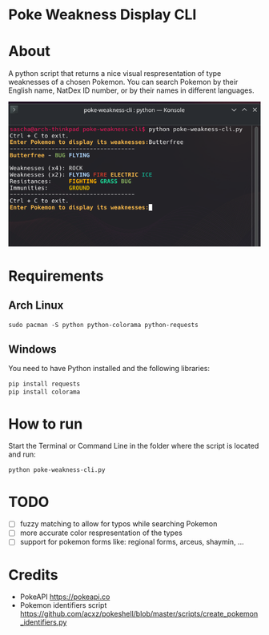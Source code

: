 # Poke Weakness Display CLI

# About
A python script that returns a nice visual respresentation of type weaknesses of a chosen Pokemon.
You can search Pokemon by their English name, NatDex ID number, or by their names in different languages.

![Screenshot 1](/screenshots/ss1.png)
# Requirements
## Arch Linux
```
sudo pacman -S python python-colorama python-requests
```
## Windows
You need to have Python installed and the following libraries: 
```
pip install requests
pip install colorama
```

# How to run
Start the Terminal or Command Line in the folder where the script is located and run:
```
python poke-weakness-cli.py 
```

# TODO
- [ ] fuzzy matching to allow for typos while searching Pokemon
- [ ] more accurate color respresentation of the types
- [ ] support for pokemon forms like: regional forms, arceus, shaymin, ...

# Credits
- PokeAPI https://pokeapi.co
- Pokemon identifiers script https://github.com/acxz/pokeshell/blob/master/scripts/create_pokemon_identifiers.py
